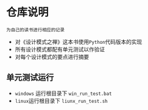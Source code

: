 # 仓库说明
`为自己的读书进行相应的记录`
+ 对《设计模式之禅》这本书使用`Python`代码版本的实现
+ 所有设计模式都配有单元测试以作验证
+ 对每个设计模式的要点进行摘要

## 单元测试运行
+ `windows` 运行根目录下 `win_run_test.bat`
+ `linux`运行根目录下 `liunx_run_test.sh`
